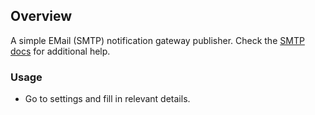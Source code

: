 ## Overview

A simple EMail (SMTP) notification gateway publisher. Check the [SMTP docs](/docs/SMTP.md) for additional help.

### Usage

- Go to settings and fill in relevant details.

